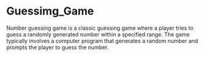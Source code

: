 # Guessimg_Game
Number guessing game is a classic guessing game where a player tries to guess a randomly generated number within a specified range. The game typically involves a computer program that generates a random number and prompts the player to guess the number.
